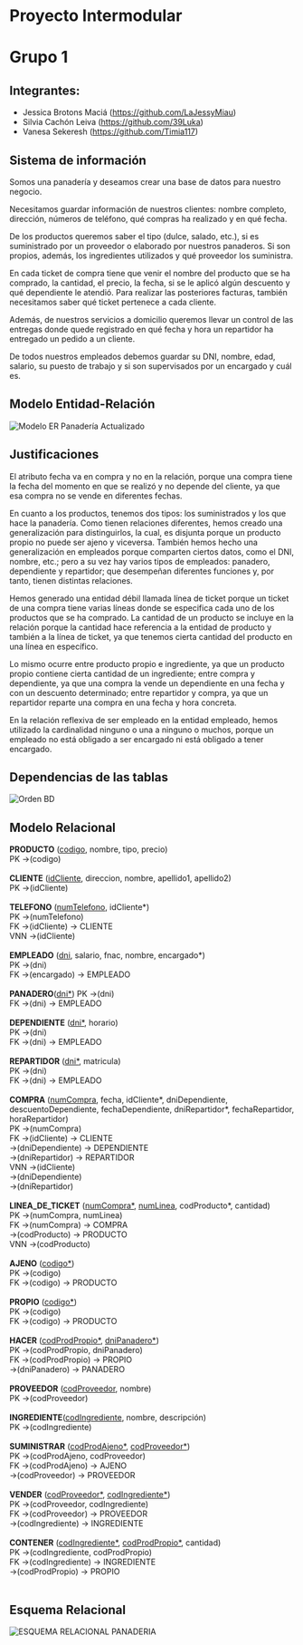 # Proyecto Intermodular
# Grupo 1

## Integrantes:
* Jessica Brotons Maciá (https://github.com/LaJessyMiau)
* Silvia Cachón Leiva (https://github.com/39Luka)
* Vanesa Sekeresh (https://github.com/Timia117)

## Sistema de información

Somos una panadería y deseamos crear una base de datos para nuestro negocio.

Necesitamos guardar información de nuestros clientes: nombre completo, dirección, números de teléfono, qué compras ha realizado y en qué fecha.

De los productos queremos saber el tipo (dulce, salado, etc.), si es suministrado por un proveedor o elaborado por nuestros panaderos. Si son propios, además, los ingredientes utilizados y qué proveedor los suministra.

En cada ticket de compra tiene que venir el nombre del producto que se ha comprado, la cantidad, el precio, la fecha, si se le aplicó algún descuento y qué dependiente le atendió. Para realizar las posteriores facturas, también necesitamos saber qué ticket pertenece a cada cliente.

Además, de nuestros servicios a domicilio queremos llevar un control de las entregas donde quede registrado en qué fecha y hora un repartidor ha entregado un pedido a un cliente.

De todos nuestros empleados debemos guardar su DNI, nombre, edad, salario, su puesto de trabajo y si son supervisados por un encargado y cuál es.

## Modelo Entidad-Relación


![Modelo ER Panadería Actualizado](https://github.com/user-attachments/assets/0d594cc3-9119-453a-9438-af149405fd22)



## Justificaciones
El atributo fecha va en compra y no en la relación, porque una compra tiene la fecha del momento en que se realizó y no depende del cliente, ya que esa compra no se vende en diferentes fechas.

En cuanto a los productos, tenemos dos tipos: los suministrados y los que hace la panadería. Como tienen relaciones diferentes, hemos creado una generalización para distinguirlos, la cual, es disjunta porque un producto propio no puede ser ajeno y viceversa. También hemos hecho una generalización en empleados porque comparten ciertos datos, como el DNI, nombre, etc.; pero a su vez hay varios tipos de empleados: panadero, dependiente y repartidor; que desempeñan diferentes funciones y, por tanto, tienen distintas relaciones.

Hemos generado una entidad débil llamada línea de ticket porque un ticket de una compra tiene varias líneas donde se especifica cada uno de los productos que se ha comprado. La cantidad de un producto se incluye en la relación porque la cantidad hace referencia a la entidad de producto y también a la línea de ticket, ya que tenemos cierta cantidad del producto en una línea en específico.

Lo mismo ocurre entre producto propio e ingrediente, ya que un producto propio contiene cierta cantidad de un ingrediente; entre compra y dependiente, ya que una compra la vende un dependiente en una fecha y con un descuento determinado; entre repartidor y compra, ya que un repartidor reparte una compra en una fecha y hora concreta.

En la relación reflexiva de ser empleado en la entidad empleado, hemos utilizado la cardinalidad ninguno o una a ninguno o muchos, porque un empleado no está obligado a ser encargado ni está obligado a tener encargado.



## Dependencias de las tablas

![Orden BD](https://github.com/user-attachments/assets/cab0af55-6317-405e-86fd-b44f1031bb18)

## Modelo Relacional

**PRODUCTO** (<ins>codigo</ins>, nombre, tipo, precio)<br>
PK ->(codigo)<br><br>
**CLIENTE** (<ins>idCliente</ins>, direccion, nombre, apellido1, apellido2)<br>
PK ->(idCliente)<br><br>
**TELEFONO** (<ins>numTelefono</ins>, idCliente*)<br>
PK ->(numTelefono)<br>
FK ->(idCliente) -> CLIENTE<br>
VNN ->(idCliente)<br><br>
**EMPLEADO** (<ins>dni</ins>, salario, fnac, nombre, encargado*)<br>
PK ->(dni)<br>
FK ->(encargado) -> EMPLEADO<br><br>
**PANADERO**(<ins>dni*</ins>)
PK ->(dni)<br>
FK ->(dni) -> EMPLEADO<br><br>
**DEPENDIENTE** (<ins>dni*</ins>, horario)<br>
PK ->(dni)<br>
FK ->(dni) -> EMPLEADO<br><br>
**REPARTIDOR** (<ins>dni*</ins>, matricula)<br>
PK ->(dni)<br>
FK ->(dni) -> EMPLEADO<br><br>
**COMPRA** (<ins>numCompra</ins>, fecha, idCliente*, dniDependiente, descuentoDependiente, fechaDependiente, dniRepartidor*, fechaRepartidor, horaRepartidor)<br>
PK ->(numCompra)<br>
FK ->(idCliente) -> CLIENTE<br>
   ->(dniDependiente) -> DEPENDIENTE<br>
   ->(dniRepartidor) -> REPARTIDOR<br>
VNN ->(idCliente)<br>
    ->(dniDependiente)<br>
    ->(dniRepartidor)<br><br>
**LINEA_DE_TICKET** (<ins>numCompra*</ins>, <ins>numLinea</ins>, codProducto*, cantidad)<br>
PK ->(numCompra, numLinea)<br>
FK ->(numCompra) -> COMPRA<br>
   ->(codProducto) -> PRODUCTO<br>
VNN ->(codProducto)<br><br>
**AJENO** (<ins>codigo*</ins>)<br>
PK ->(codigo)<br>
FK ->(codigo) -> PRODUCTO<br><br>
**PROPIO** (<ins>codigo*</ins>)<br>
PK ->(codigo)<br>
FK ->(codigo) -> PRODUCTO<br><br>
**HACER** (<ins>codProdPropio*</ins>, <ins>dniPanadero*</ins>)<br>
PK ->(codProdPropio, dniPanadero)<br>
FK ->(codProdPropio) -> PROPIO<br>
   ->(dniPanadero) -> PANADERO<br><br>
**PROVEEDOR** (<ins>codProveedor</ins>, nombre)<br>
PK ->(codProveedor)<br><br>
**INGREDIENTE**(<ins>codIngrediente</ins>, nombre, descripción)<br>
PK ->(codIngrediente)<br><br>
**SUMINISTRAR** (<ins>codProdAjeno*</ins>, <ins>codProveedor*</ins>)<br>
PK ->(codProdAjeno, codProveedor)<br>
FK ->(codProdAjeno) ->  AJENO<br>
   ->(codProveedor) -> PROVEEDOR<br><br>
**VENDER** (<ins>codProveedor*</ins>, <ins>codIngrediente*</ins>)<br>
PK ->(codProveedor, codIngrediente)<br>
FK ->(codProveedor) -> PROVEEDOR<br>
   ->(codIngrediente) -> INGREDIENTE<br><br>
**CONTENER** (<ins>codIngrediente*</ins>, <ins>codProdPropio*</ins>, cantidad)<br>
PK ->(codIngrediente, codProdPropio)<br>
FK ->(codIngrediente) -> INGREDIENTE<br>
   ->(codProdPropio) -> PROPIO<br><br>

## Esquema Relacional
![ESQUEMA RELACIONAL PANADERIA](https://github.com/user-attachments/assets/7469af97-0db1-4901-baa0-c8126155a1a4)



